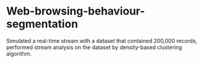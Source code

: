 # Web-browsing-behaviour-segmentation
Simulated a real-time stream with a dataset that contained 200,000 records,   
performed stream analysis on the dataset by density-based clustering algorithm.
